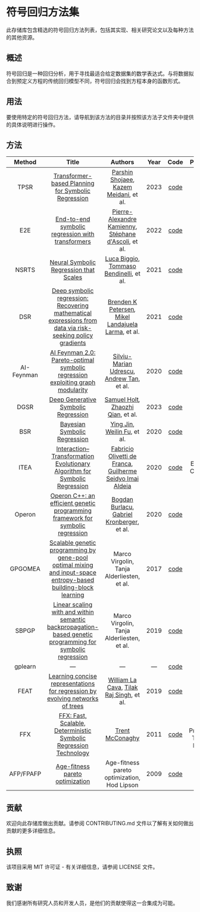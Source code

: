 # 符号回归方法集

此存储库包含精选的符号回归方法列表，包括其实现、相关研究论文以及每种方法的其他资源。

## 概述

符号回归是一种回归分析，用于寻找最适合给定数据集的数学表达式。与将数据拟合到预定义方程的传统回归模型不同，符号回归会找到方程本身的函数形式。

## 用法

要使用特定的符号回归方法，请导航到该方法的目录并按照该方法子文件夹中提供的具体说明进行操作。

## 方法

|   Method   |                            Title                             |                           Authors                            | Year |                             Code                             |                Publications                |
| :--------: | :----------------------------------------------------------: | :----------------------------------------------------------: | :--: | :----------------------------------------------------------: | :----------------------------------------: |
|    TPSR    | [Transformer-based Planning for Symbolic Regression](https://arxiv.org/abs/2303.06833) | [Parshin Shojaee](https://arxiv.org/search/cs?searchtype=author&query=Shojaee,+P), [Kazem Meidani](https://arxiv.org/search/cs?searchtype=author&query=Meidani,+K), et al. | 2023 | [code](https://github.com/deep-symbolic-mathematics/TPSR?tab=readme-ov-file) |                  NeurIPS                   |
|    E2E     | [End-to-end symbolic regression with transformers](https://arxiv.org/abs/2204.10532) | [Pierre-Alexandre Kamienny](https://arxiv.org/search/cs?searchtype=author&query=Kamienny,+P), [Stéphane d'Ascoli](https://arxiv.org/search/cs?searchtype=author&query=d'Ascoli,+S), et al. | 2022 | [code](https://github.com/facebookresearch/symbolicregression) |                  NeurIPS                   |
|   NSRTS    | [Neural Symbolic Regression that Scales](https://arxiv.org/abs/2106.06427) | [Luca Biggio](https://arxiv.org/search/cs?searchtype=author&query=Biggio,+L), [Tommaso Bendinelli](https://arxiv.org/search/cs?searchtype=author&query=Bendinelli,+T), et al. | 2021 | [code](https://github.com/SymposiumOrganization/NeuralSymbolicRegressionThatScales) |                    ICML                    |
|    DSR     | [Deep symbolic regression: Recovering mathematical expressions from data via risk-seeking policy gradients](https://openreview.net/forum?id=m5Qsh0kBQG) | [Brenden K Petersen](https://openreview.net/profile?id=~Brenden_K_Petersen1)*,* [Mikel Landajuela Larma](https://openreview.net/profile?email=landajuelala1@llnl.gov), et al. | 2021 | [code](https://github.com/dso-org/deep-symbolic-optimization?tab=readme-ov-file) |                    ICLR                    |
| AI-Feynman | [AI Feynman 2.0: Pareto-optimal symbolic regression exploiting graph modularity](https://arxiv.org/abs/2006.10782) | [Silviu-Marian Udrescu](https://arxiv.org/search/cs?searchtype=author&query=Udrescu,+S), [Andrew Tan](https://arxiv.org/search/cs?searchtype=author&query=Tan,+A), et al. | 2020 |         [code](https://github.com/lacava/AI-Feynman)         |                  NeurIPS                   |
|    DGSR    | [Deep Generative Symbolic Regression](https://openreview.net/pdf?id=o7koEEMA1bR) | [Samuel Holt](https://openreview.net/profile?id=~Samuel_Holt1)*,* [Zhaozhi Qian](https://openreview.net/profile?id=~Zhaozhi_Qian1), et al. | 2023 |                           [code]()                           |                    ICLR                    |
|    BSR     | [Bayesian Symbolic Regression](https://arxiv.org/abs/1910.08892) | [Ying Jin](https://arxiv.org/search/stat?searchtype=author&query=Jin,+Y), [Weilin Fu](https://arxiv.org/search/stat?searchtype=author&query=Fu,+W), et al. | 2020 |        [code](https://github.com/ying531/MCMC-SymReg)        |                     —                      |
|    ITEA    | [Interaction–Transformation Evolutionary Algorithm for Symbolic Regression](https://arxiv.org/abs/1902.03983) | [Fabricio Olivetti de Franca](https://arxiv.org/search/cs?searchtype=author&query=de+Franca,+F+O), [Guilherme Seidyo Imai Aldeia](https://arxiv.org/search/cs?searchtype=author&query=Aldeia,+G+S+I) | 2020 |          [code](https://github.com/folivetti/ITEA/)          |          Evolutionary Computation          |
|   Operon   | [Operon C++: an efficient genetic programming framework for symbolic regression](https://dl.acm.org/doi/10.1145/3377929.3398099) | [Bogdan Burlacu](https://pure.fh-ooe.at/en/persons/bogdan-burlacu), [Gabriel Kronberger](https://pure.fh-ooe.at/en/persons/gabriel-kronberger), et al. | 2020 |       [code](https://github.com/heal-research/operon)        |                   GECCO                    |
|  GPGOMEA   | [Scalable genetic programming by gene-pool optimal mixing and input-space entropy-based building-block learning](https://dl.acm.org/doi/10.1145/3071178.3071287) |          Marco Virgolin, Tanja Alderliesten, et al.          | 2017 |      [code](https://github.com/marcovirgolin/GP-GOMEA/)      |                   GECCO                    |
|   SBPGP    | [Linear scaling with and within semantic backpropagation-based genetic programming for symbolic regression](https://dl.acm.org/doi/10.1145/3321707.3321758) |          Marco Virgolin, Tanja Alderliesten, et al.          | 2019 |      [code](https://github.com/marcovirgolin/GP-GOMEA)       |                   GECCO                    |
|  gplearn   |                              —                               |                              —                               |  —   |      [code](https://github.com/trevorstephens/gplearn)       |                     —                      |
|    FEAT    | [Learning concise representations for regression by evolving networks of trees](https://openreview.net/pdf?id=Hke-JhA9Y7) | [William La Cava](https://arxiv.org/search/cs?searchtype=author&query=La+Cava,+W), [Tilak Raj Singh](https://arxiv.org/search/cs?searchtype=author&query=Singh,+T+R), et al. | 2019 |            [code](https://github.com/lacava/feat)            |                    ICLR                    |
|    FFX     | [FFX: Fast, Scalable, Deterministic Symbolic Regression Technology](https://link.springer.com/chapter/10.1007/978-1-4614-1770-5_13) | [Trent McConaghy](https://link.springer.com/chapter/10.1007/978-1-4614-1770-5_13#auth-Trent-McConaghy) | 2011 |           [code](https://github.com/natekupp/ffx)            | Genetic Programming Theory and Practice IX |
| AFP/FPAFP  | [Age-fitness pareto optimization](https://doi.org/10.1145/1830483.1830584) |         Age-fitness pareto optimization, Hod Lipson          | 2009 |           [code](https://github.com/cavalab/ellyn)           |                   GECCO                    |



## 贡献

欢迎向此存储库做出贡献。请参阅 CONTRIBUTING.md 文件以了解有关如何做出贡献的更多详细信息。

## 执照

该项目采用 MIT 许可证 - 有关详细信息，请参阅 LICENSE 文件。

## 致谢

我们感谢所有研究人员和开发人员，是他们的贡献使得这一合集成为可能。